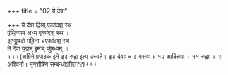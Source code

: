 +++
title = "02 ये देवा"

+++
ये दे॑वा दि॒व्य् एका॑दश॒ स्थ   
पृ॑थि॒व्याम् अध्य् एका॑दश॒ स्थ ।   
अ॒प्सु॒षदो॑ महि॒ना +एका॑दश॒ स्थ   
ते दे॑वा य॒ज्ञम् इ॒मञ् जु॑षध्वम् ॥  
+++(अग्रिमे प्रपाठक इमे ३३ रुद्रा इत्य् उच्यते।  ३३ देवाः = ८ वसवः + १२ आदित्याः + ११ रुद्राः + २ अश्विनौ। मृगशीर्षेण सम्बन्धोऽस्ति??)+++